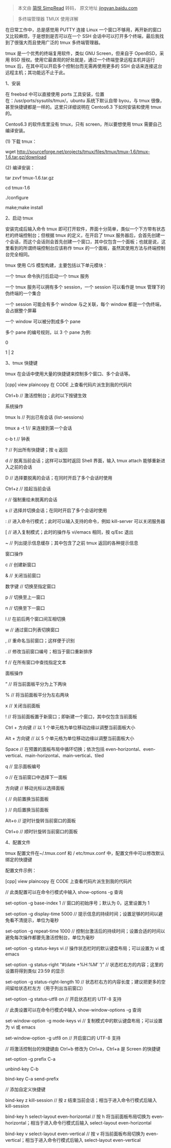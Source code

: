 > 本文由 [简悦 SimpRead](http://ksria.com/simpread/) 转码， 原文地址 [jingyan.baidu.com](https://jingyan.baidu.com/article/380abd0a4870111d90192cae.html)

> 多终端管理器 TMUX 使用详解

在日常工作中，总是感觉用 PUTTY 连接 Linux 一个窗口不够用，再开新的窗口又比较麻烦，于是想到是否可以在一个 SSH 会话中可以打开多个终端，最后我找到了很强大而且使用广泛的 tmux 多终端管理器。

tmux 是一个优秀的终端复用软件，类似 GNU Screen，但来自于 OpenBSD，采用 BSD 授权。使用它最直观的好处就是，通过一个终端登录远程主机并运行 tmux 后，在其中可以开启多个控制台而无需再使用更多的 SSH 会话来连接这台远程主机；其功能远不止于此。

1、安装

在 freebsd 中可以直接使用 ports 工具安装，位置在：/usr/ports/sysutils/tmux/，ubuntu 系统下默认自带 byou，与 tmux 很像，甚至快捷键都是一样的。这里只详细说明在 Centos6.3 下如何安装和使用 tmux 的。

Centos6.3 的软件库里没有 tmux，只有 screen，所以要想使用 tmux 需要自己编译安装。

(1) 下载 tmux：

wget http://sourceforge.net/projects/tmux/files/tmux/tmux-1.6/tmux-1.6.tar.gz/download

(2) 编译安装：

tar zxvf tmux-1.6.tar.gz

cd tmux-1.6

./configure

make;make install

2、启动 tmux

安装完成后输入命令 tmux 即可打开软件，界面十分简单，类似一个下方带有状态栏的终端控制台；但根据 tmux 的定义，在开启了 tmux 服务器后，会首先创建一个会话，而这个会话则会首先创建一个窗口，其中仅包含一个面板；也就是说，这里看到的所谓终端控制台应该称作 tmux 的一个面板，虽然其使用方法与终端控制台完全相同。

tmux 使用 C/S 模型构建，主要包括以下单元模块：

一个 tmux 命令执行后启动一个 tmux 服务

一个 tmux 服务可以拥有多个 session，一个 session 可以看作是 tmux 管理下的伪终端的一个集合

一个 session 可能会有多个 window 与之关联，每个 window 都是一个伪终端，会占据整个屏幕

一个 window 可以被分割成多个 pane

多个 pane 的编号规则，以 3 个 pane 为例:

0

1 | 2

3、tmux 快捷键

tmux 在会话中使用大量的快捷键来控制多个窗口、多个会话等。

[cpp] view plaincopy 在 CODE 上查看代码片派生到我的代码片

Ctrl+b // 激活控制台；此时以下按键生效

系统操作

tmux ls // 列出已有会话 (list-sessions)

tmux a -t 1// 来连接到第一个会话

c-b t // 钟表

? // 列出所有快捷键；按 q 返回

d // 脱离当前会话；这样可以暂时返回 Shell 界面，输入 tmux attach 能够重新进入之前的会话

D // 选择要脱离的会话；在同时开启了多个会话时使用

Ctrl+z // 挂起当前会话

r // 强制重绘未脱离的会话

s // 选择并切换会话；在同时开启了多个会话时使用

: // 进入命令行模式；此时可以输入支持的命令，例如 kill-server 可以关闭服务器

[ // 进入复制模式；此时的操作与 vi/emacs 相同，按 q/Esc 退出

~ // 列出提示信息缓存；其中包含了之前 tmux 返回的各种提示信息

窗口操作

c // 创建新窗口

& // 关闭当前窗口

数字键 // 切换至指定窗口

p // 切换至上一窗口

n // 切换至下一窗口

l // 在前后两个窗口间互相切换

w // 通过窗口列表切换窗口

, // 重命名当前窗口；这样便于识别

. // 修改当前窗口编号；相当于窗口重新排序

f // 在所有窗口中查找指定文本

面板操作

” // 将当前面板平分为上下两块

% // 将当前面板平分为左右两块

x // 关闭当前面板

! // 将当前面板置于新窗口；即新建一个窗口，其中仅包含当前面板

Ctrl + 方向键 // 以 1 个单元格为单位移动边缘以调整当前面板大小

Alt + 方向键 // 以 5 个单元格为单位移动边缘以调整当前面板大小

Space // 在预置的面板布局中循环切换；依次包括 even-horizontal、even-vertical、main-horizontal、main-vertical、tiled

q // 显示面板编号

o // 在当前窗口中选择下一面板

方向键 // 移动光标以选择面板

{ // 向前置换当前面板

} // 向后置换当前面板

Alt+o // 逆时针旋转当前窗口的面板

Ctrl+o // 顺时针旋转当前窗口的面板

4、配置文件

tmux 配置文件在~/.tmux.conf 和 / etc/tmux.conf 中，配置文件中可以修改默认绑定的快捷键

配置文件示例：

[cpp] view plaincopy 在 CODE 上查看代码片派生到我的代码片

// 此类配置可以在命令行模式中输入 show-options -g 查询

set-option -g base-index 1 // 窗口的初始序号；默认为 0，这里设置为 1

set-option -g display-time 5000 // 提示信息的持续时间；设置足够的时间以避免看不清提示，单位为毫秒

set-option -g repeat-time 1000 // 控制台激活后的持续时间；设置合适的时间以避免每次操作都要先激活控制台，单位为毫秒

set-option -g status-keys vi // 操作状态栏时的默认键盘布局；可以设置为 vi 或 emacs

set-option -g status-right “#(date +%H:%M’ ‘)” // 状态栏右方的内容；这里的设置将得到类似 23:59 的显示

set-option -g status-right-length 10 // 状态栏右方的内容长度；建议把更多的空间留给状态栏左方（用于列出当前窗口）

set-option -g status-utf8 on // 开启状态栏的 UTF-8 支持

// 此类设置可以在命令行模式中输入 show-window-options -g 查询

set-window-option -g mode-keys vi // 复制模式中的默认键盘布局；可以设置为 vi 或 emacs

set-window-option -g utf8 on // 开启窗口的 UTF-8 支持

// 将激活控制台的快捷键由 Ctrl+b 修改为 Ctrl+a，Ctrl+a 是 Screen 的快捷键

set-option -g prefix C-a

unbind-key C-b

bind-key C-a send-prefix

// 添加自定义快捷键

bind-key z kill-session // 按 z 结束当前会话；相当于进入命令行模式后输入 kill-session

bind-key h select-layout even-horizontal // 按 h 将当前面板布局切换为 even-horizontal；相当于进入命令行模式后输入 select-layout even-horizontal

bind-key v select-layout even-vertical // 按 v 将当前面板布局切换为 even-vertical；相当于进入命令行模式后输入 select-layout even-vertical